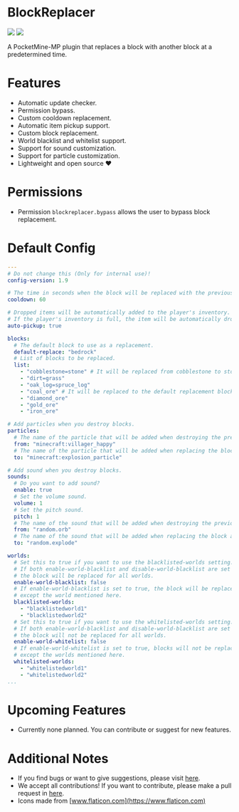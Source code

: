 # BlockReplacer

[![](https://poggit.pmmp.io/shield.state/BlockReplacer)](https://poggit.pmmp.io/p/BlockReplacer)
[![](https://poggit.pmmp.io/shield.dl.total/BlockReplacer)](https://poggit.pmmp.io/p/BlockReplacer)

A PocketMine-MP plugin that replaces a block with another block at a predetermined time.

# Features

- Automatic update checker.
- Permission bypass.
- Custom cooldown replacement.
- Automatic item pickup support.
- Custom block replacement.
- World blacklist and whitelist support.
- Support for sound customization.
- Support for particle customization.
- Lightweight and open source ❤️

# Permissions

- Permission `blockreplacer.bypass` allows the user to bypass block replacement.

# Default Config
```yaml
---
# Do not change this (Only for internal use)!
config-version: 1.9

# The time in seconds when the block will be replaced with the previous block.
cooldown: 60 

# Dropped items will be automatically added to the player's inventory.
# If the player's inventory is full, the item will be automatically dropped near the player.
auto-pickup: true

blocks:
  # The default block to use as a replacement.
  default-replace: "bedrock"
  # List of blocks to be replaced.
  list:
    - "cobblestone=stone" # It will be replaced from cobblestone to stone.
    - "dirt=grass"
    - "oak_log=spruce_log"
    - "coal_ore" # It will be replaced to the default replacement block.
    - "diamond_ore"
    - "gold_ore"
    - "iron_ore"

# Add particles when you destroy blocks.
particles:
  # The name of the particle that will be added when destroying the previous block.
  from: "minecraft:villager_happy"
  # The name of the particle that will be added when replacing the block after it.
  to: "minecraft:explosion_particle"

# Add sound when you destroy blocks.
sounds:
  # Do you want to add sound?
  enable: true
  # Set the volume sound.
  volume: 1
  # Set the pitch sound.
  pitch: 1
  # The name of the sound that will be added when destroying the previous block.
  from: "random.orb"
  # The name of the sound that will be added when replacing the block after it.
  to: "random.explode"

worlds:
  # Set this to true if you want to use the blacklisted-worlds setting.
  # If both enable-world-blacklist and disable-world-blacklist are set to the same setting,
  # the block will be replaced for all worlds.
  enable-world-blacklist: false
  # If enable-world-blacklist is set to true, the block will be replaced for all worlds,
  # except the world mentioned here.
  blacklisted-worlds:
    - "blacklistedworld1"
    - "blacklistedworld2"
  # Set this to true if you want to use the whitelisted-worlds setting.
  # If both enable-world-blacklist and disable-world-blacklist are set to the same setting,
  # the block will not be replaced for all worlds.
  enable-world-whitelist: false
  # If enable-world-whitelist is set to true, blocks will not be replaced for all worlds,
  # except the worlds mentioned here.
  whitelisted-worlds:
    - "whitelistedworld1"
    - "whitelistedworld2"
...

```

# Upcoming Features

- Currently none planned. You can contribute or suggest for new features.

# Additional Notes

- If you find bugs or want to give suggestions, please visit [here](https://github.com/AIPTU/BlockReplacer/issues).
- We accept all contributions! If you want to contribute, please make a pull request in [here](https://github.com/AIPTU/BlockReplacer/pulls).
- Icons made from [www.flaticon.com](https://www.flaticon.com)
